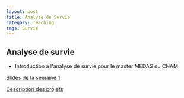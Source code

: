 ```yaml
---
layout: post
title: Analyse de Survie
category: Teaching
tags: Survie 
---
```


## Analyse de survie

* Introduction à l'analyse de survie pour le master MEDAS du CNAM


[Slides de la semaine 1](https://thibaultallart.github.io/public/pdf/Survie_cours_1.pdf)


[Description des projets](https://thibaultallart.github.io/public/pdf/Survie_projets.pdf)